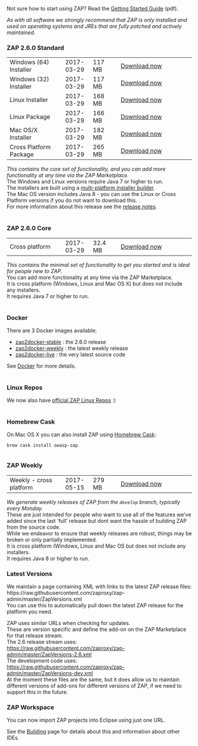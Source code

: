 Not sure how to start using ZAP? Read the [Getting Started Guide](https://github.com/zaproxy/zaproxy/releases/download/2.6.0/ZAPGettingStartedGuide-2.6.pdf) (pdf).

_As with all software we strongly recommend that ZAP is only installed and used on operating systems and JREs that are fully patched and actively maintained._

### ZAP 2.6.0 Standard

<table width='80%'>
<tr>
<td width='30%'>Windows (64) Installer</td><td width='15%'>2017-03-29</td><td width='15%'>117 MB</td><td><a href='https://github.com/zaproxy/zaproxy/releases/download/2.6.0/ZAP_2_6_0_windows.exe'>Download now</a></td>
</tr>
<tr>
<td width='30%'>Windows (32) Installer</td><td width='15%'>2017-03-29</td><td width='15%'>117 MB</td><td><a href='https://github.com/zaproxy/zaproxy/releases/download/2.6.0/ZAP_2_6_0_windows-x32.exe'>Download now</a></td>
</tr>
<tr>
<td width='30%'>Linux Installer</td><td width='15%'>2017-03-29</td><td width='15%'>168 MB</td><td><a href='https://github.com/zaproxy/zaproxy/releases/download/2.6.0/ZAP_2_6_0_unix.sh'>Download now</a></td>
</tr>
<tr>
<td width='30%'>Linux Package</td><td width='15%'>2017-03-29</td><td width='15%'>166 MB</td><td><a href='https://github.com/zaproxy/zaproxy/releases/download/2.6.0/ZAP_2.6.0_Linux.tar.gz'>Download now</a></td>
</tr>
<tr>
<td width='30%'>Mac OS/X Installer</td><td width='15%'>2017-03-29</td><td width='15%'>182 MB</td><td><a href='https://github.com/zaproxy/zaproxy/releases/download/2.6.0/ZAP_2_6_0_macos.dmg'>Download now</a></td>
</tr>
<tr>
<td width='30%'>Cross Platform Package</td><td width='15%'>2017-03-29</td><td width='15%'>265 MB</td><td><a href='https://github.com/zaproxy/zaproxy/releases/download/2.6.0/ZAP_2.6.0_Crossplatform.zip'>Download now</a></td>
</tr>

</table>

_This contains the core set of functionality, and you can add more functionality at any time via the ZAP Marketplace._<br>
The Windows and Linux versions require Java 7 or higher to run.<br>
The installers are built using a <a href='https://www.ej-technologies.com/products/install4j/overview.html'>multi-platform installer builder</a>.<br>
The Mac OS version includes Java 8 - you can use the Linux or Cross Platform versions if you do not want to download this.<br>
For more information about this release see the <a href='https://github.com/zaproxy/zap-core-help/wiki/HelpReleases2_6_0'>release notes</a>.<br>
<br>
<h3>ZAP 2.6.0 Core</h3>

<table width='80%'>
<tr>
<td width='30%'>Cross platform</td><td width='15%'>2017-03-29</td><td width='15%'>32.4 MB</td><td><a href='https://github.com/zaproxy/zaproxy/releases/download/2.6.0/ZAP_2.6.0_Core.tar.gz'>Download now</a></td>
</tr>
</table>

<i>This contains the minimal set of functionality to get you started and is ideal for people new to ZAP.</i><br>
You can add more functionality at any time via the ZAP Marketplace.<br>
It is cross platform (Windows, Linux and Mac OS X) but does not include any installers.<br>
It requires Java 7 or higher to run.<br>
<br>
<h3>Docker</h3>

There are 3 Docker images available:<br>
<ul><li><a href='https://registry.hub.docker.com/u/owasp/zap2docker-stable/'>zap2docker-stable</a> : the 2.6.0 release<br>
</li><li><a href='https://registry.hub.docker.com/u/owasp/zap2docker-weekly/'>zap2docker-weekly</a> : the latest weekly release</li>
</li><li><a href='https://registry.hub.docker.com/u/owasp/zap2docker-live/'>zap2docker-live</a> : the very latest source code</li></ul>

See <a href='Docker'>Docker</a> for more details.<br>
<br>
<h3>Linux Repos</h3>
We now also have <a href='https://software.opensuse.org/download.html?project=home%3Acabelo&package=owasp-zap'>official ZAP Linux Repos</a> :)<br>
<br>
<h3>Homebrew Cask</h3>
On Mac OS X you can also install ZAP using <a href='http://caskroom.io/'>Homebrew Cask</a>:<br>
<pre><code>brew cask install owasp-zap<br>
</code></pre>

<h3>ZAP Weekly</h3>

<table width='80%'>
<tr>
<td width='30%'>Weekly - cross platform</td><td width='15%'>2017-05-15</td><td width='15%'>279 MB</td><td><a href='https://github.com/zaproxy/zaproxy/releases/download/w2017-05-15/ZAP_WEEKLY_D-2017-05-15.zip'>Download now</a></td>
</tr>
</table>

<i>We generate weekly releases of ZAP from the `develop` branch, typically every Monday.</i><br>
These are just intended for people who want to use all of the features we've added since the last 'full' release but dont want the hassle of building ZAP from the source code.<br>
While we endeavor to ensure that weekly releases are robust, things may be broken or only partially implemented.<br>
It is cross platform (Windows, Linux and Mac OS but does not include any installers.<br>
It requires Java 8 or higher to run.<br>

<h3>Latest Versions</h3>
We maintain a page containing XML with links to the latest ZAP release files: https://raw.githubusercontent.com/zaproxy/zap-admin/master/ZapVersions.xml<br>
You can use this to automatically pull down the latest ZAP release for the platform you need.

ZAP uses similar URLs when checking for updates.<br>
These are version specific and define the add-on on the ZAP Marketplace for that release stream.<br>
The 2.6 release stream uses: https://raw.githubusercontent.com/zaproxy/zap-admin/master/ZapVersions-2.6.xml<br>
The development code uses: https://raw.githubusercontent.com/zaproxy/zap-admin/master/ZapVersions-dev.xml<br>
At the moment these files are the same, but it does allow us to maintain different versions of add-ons for different versions of ZAP, if we need to support this in the future.

<h3>ZAP Workspace</h3>
You can now import ZAP projects into Eclipse using just one URL.

See the [Building](Building) page for details about this and information about other IDEs.